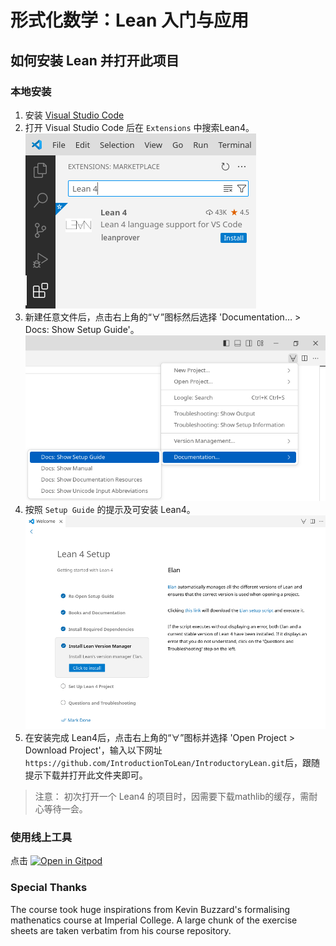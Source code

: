 # 形式化数学：Lean 入门与应用

## 如何安装 Lean 并打开此项目

### 本地安装

1. 安装 [Visual Studio Code](https://code.visualstudio.com/)
2. 打开 Visual Studio Code 后在 `Extensions` 中搜索Lean4。
![lean-install](img/lean4-install.png)
3. 新建任意文件后，点击右上角的“∀”图标然后选择 'Documentation… > Docs: Show Setup Guide'。 ![lean-setup](img/lean-setup.png)
4. 按照 `Setup Guide` 的提示及可安装 Lean4。 ![lean-setup-guide](img/lean-setup-guide.png)
5. 在安装完成 Lean4后，点击右上角的“∀”图标并选择 'Open Project > Download Project'，输入以下网址
`https://github.com/IntroductionToLean/IntroductoryLean.git`后，跟随提示下载并打开此文件夹即可。

> 注意：
> 初次打开一个 Lean4 的项目时，因需要下载mathlib的缓存，需耐心等待一会。


### 使用线上工具

点击 [![Open in Gitpod](https://gitpod.io/button/open-in-gitpod.svg)](https://gitpod.io/#https://github.com/IntroductionToLean/IntroductoryLean.git)


### Special Thanks
The course took huge inspirations from Kevin Buzzard's formalising mathenatics course at Imperial College. A large chunk of the exercise sheets are taken verbatim from his course repository.